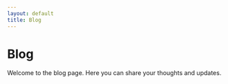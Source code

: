 ```yaml
---
layout: default
title: Blog
---
```


# Blog

Welcome to the blog page. Here you can share your thoughts and updates.
